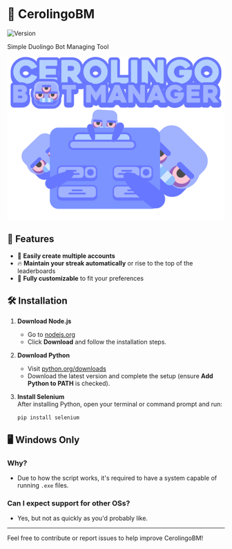 # 💠 CerolingoBM

![Version](https://img.shields.io/badge/Version-v1.0.0-6877ff?labelColor=e7ecff&style=flat)

Simple Duolingo Bot Managing Tool

![Banner](github/github-banner.png)

## 🔑 Features

- 🔐 **Easily create multiple accounts**
- 🔥 **Maintain your streak automatically** or rise to the top of the leaderboards
- 🎯 **Fully customizable** to fit your preferences

## 🛠️ Installation

1. **Download Node.js**

   - Go to [nodejs.org](https://nodejs.org/)
   - Click **Download** and follow the installation steps.

2. **Download Python**

   - Visit [python.org/downloads](https://www.python.org/downloads/)
   - Download the latest version and complete the setup (ensure **Add Python to PATH** is checked).

3. **Install Selenium**  
   After installing Python, open your terminal or command prompt and run:
   ```bash
   pip install selenium
   ```

## 🖥️ Windows Only

### Why?

- Due to how the script works, it's required to have a system capable of running `.exe` files.

### Can I expect support for other OSs?

- Yes, but not as quickly as you'd probably like.

---

Feel free to contribute or report issues to help improve CerolingoBM!
